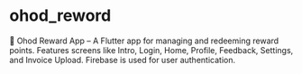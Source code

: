 # ohod_reword
🎉 Ohod Reward App – A Flutter app for managing and redeeming reward points. Features screens like Intro, Login, Home, Profile, Feedback, Settings, and Invoice Upload. Firebase is used for user authentication.
